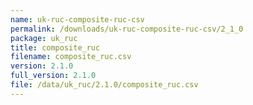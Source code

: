 ```yaml
---
name: uk-ruc-composite-ruc-csv
permalink: /downloads/uk-ruc-composite-ruc-csv/2_1_0
package: uk_ruc
title: composite_ruc
filename: composite_ruc.csv
version: 2.1.0
full_version: 2.1.0
file: /data/uk_ruc/2.1.0/composite_ruc.csv
---
```

